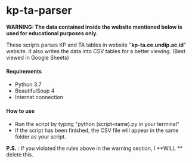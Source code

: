 # kp-ta-parser

**WARNING: The data contained inside the website mentioned below is used for educational purposes only.**

These scripts parses KP and TA tables in website "**kp-ta.ce.undip.ac.id**" website. It also writes the data into CSV tables for a better viewing. (Best viewed in Google Sheets)

#### Requirements

- Python 3.7
- BeautifulSoup 4
- Internet connection

#### How to use

- Run the script by typing "python (script-name).py in your terminal"
- If the script has been finished, the CSV file will appear in the same folder as your script.



**P.S.** : If you violated the rules above in the warning section, I **WILL ** delete this.